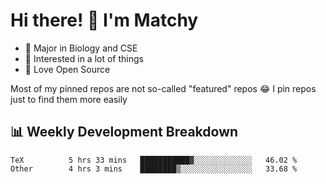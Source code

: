 # Hi there! 👋 I'm Matchy

- 🧬 Major in Biology and CSE
- 🎈 Interested in a lot of things
- 💜 Love Open Source

Most of my pinned repos are not so-called "featured" repos 😂 I pin repos just to find them more easily

## 📊 Weekly Development Breakdown

<!--START_SECTION:waka-->

```text
TeX          5 hrs 33 mins   ███████████▓░░░░░░░░░░░░░   46.02 %
Other        4 hrs 3 mins    ████████▒░░░░░░░░░░░░░░░░   33.68 %
```

<!--END_SECTION:waka-->
